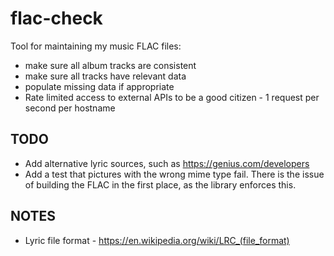 # flac-check

Tool for maintaining my music FLAC files:
* make sure all album tracks are consistent
* make sure all tracks have relevant data
* populate missing data if appropriate
* Rate limited access to external APIs to be a good citizen - 1 request per second per hostname

## TODO
* Add alternative lyric sources, such as https://genius.com/developers
* Add a test that pictures with the wrong mime type fail. There is the issue of building the FLAC in the first place, as the library enforces this.

## NOTES

* Lyric file format - https://en.wikipedia.org/wiki/LRC_(file_format)
